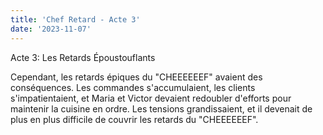 ```yaml
---
title: 'Chef Retard - Acte 3'
date: '2023-11-07'
---
```


Acte 3: Les Retards Époustouflants

Cependant, les retards épiques du "CHEEEEEEF" avaient des conséquences. Les commandes s'accumulaient, les clients s'impatientaient, et Maria et Victor devaient redoubler d'efforts pour maintenir la cuisine en ordre. Les tensions grandissaient, et il devenait de plus en plus difficile de couvrir les retards du "CHEEEEEEF".
